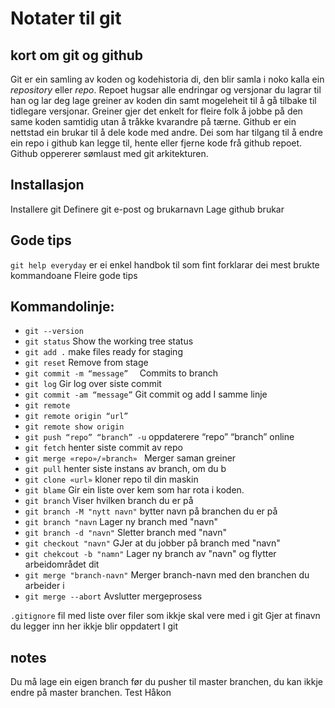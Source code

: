 # Notater til git

## kort om git og github
Git er ein samling av koden og kodehistoria di, den blir samla i noko kalla ein *repository* eller *repo*. Repoet hugsar alle endringar og versjonar du lagrar til han og lar deg lage greiner av koden din samt mogeleheit til å gå tilbake til tidlegare versjonar.
Greiner gjer det enkelt for fleire folk å jobbe på den same koden samtidig utan å tråkke kvarandre på tærne. 
Github er ein nettstad ein brukar til å dele kode med andre. Dei som har tilgang til å endre ein repo i github kan legge til, hente eller fjerne kode frå github repoet. Github oppererer sømlaust med git arkitekturen.

## Installasjon
Installere git
Definere git e-post og brukarnavn
Lage github brukar

## Gode tips
`git help everyday` er ei enkel handbok til som fint forklarar dei mest brukte kommandoane
Fleire gode tips
## Kommandolinje:
- `git --version`
- `git status`     				    Show the working tree status
- `git add .`         				make files ready for staging
- `git reset`					        Remove from stage
- `git commit -m “message” 	`	    Commits to branch
- `git log` 					        Gir log over siste commit
- `git commit -am “message”`	    Git commit og add I samme linje
- `git remote`
- `git remote origin “url”`
- `git remote show origin`
- `git push “repo” “branch” -u`		oppdaterere “repo” “branch” online
- `git fetch` 				        henter siste commit av repo
- `git merge «repo»/»branch» `		Merger saman greiner
- `git pull` 				            henter siste instans av branch, om du b
- `git clone «url»`				    kloner repo til din maskin
- `git blame`                       Gir ein liste over kem som har rota i koden.
- `git branch`                      Viser hvilken branch du er på
- `git branch -M "nytt navn"`       bytter navn på branchen du er på
- `git branch "navn`                Lager ny branch med "navn"
- `git branch -d "navn"`            Sletter branch med "navn"
- `git checkout "navn"`             GJer at du jobber på branch med "navn"          
- `git chekcout -b "namn"`          Lager ny branch av "navn" og flytter arbeidområdet dit
- `git merge "branch-navn"`         Merger branch-navn med den branchen du arbeider i
- `git merge --abort`               Avslutter mergeprosess

`.gitignore`                        fil med liste over filer som ikkje skal vere med i git
Gjer at finavn du legger inn her ikkje blir oppdatert I git

## notes
Du må lage ein eigen branch før du pusher til master branchen, du kan ikkje endre på master branchen.
Test Håkon
